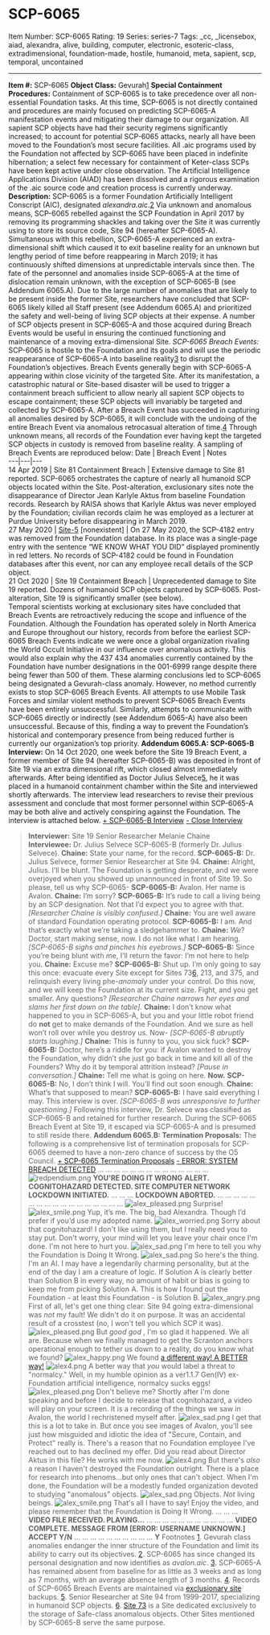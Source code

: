 # SCP-6065
Item Number: SCP-6065
Rating: 19
Series: series-7
Tags: _cc, _licensebox, aiad, alexandra, alive, building, computer, electronic, esoteric-class, extradimensional, foundation-made, hostile, humanoid, meta, sapient, scp, temporal, uncontained

---

  
**Item #:** SCP-6065 
**Object Class:** Gevurah[1](javascript:;)
**Special Containment Procedures:** Containment of SCP-6065 is to take precedence over all non-essential Foundation tasks. At this time, SCP-6065 is not directly contained and procedures are mainly focused on predicting SCP-6065-A manifestation events and mitigating their damage to our organization. All sapient SCP objects have had their security regimens significantly increased; to account for potential SCP-6065 attacks, nearly all have been moved to the Foundation’s most secure facilities.
All .aic programs used by the Foundation not affected by SCP-6065 have been placed in indefinite hibernation; a select few necessary for containment of Keter-class SCPs have been kept active under close observation. The Artificial Intelligence Applications Division (AIAD) has been dissolved and a rigorous examination of the .aic source code and creation process is currently underway.
**Description:** SCP-6065 is a former Foundation Artificially Intelligent Conscript (AIC), designated _alexandra.aic_.[2](javascript:;) Via unknown and anomalous means, SCP-6065 rebelled against the SCP Foundation in April 2017 by removing its programming shackles and taking over the Site it was currently using to store its source code, Site 94 (hereafter SCP-6065-A). Simultaneous with this rebellion, SCP-6065-A experienced an extra-dimensional shift which caused it to exit baseline reality for an unknown but lengthy period of time before reappearing in March 2019; it has continuously shifted dimensions at unpredictable intervals since then.
The fate of the personnel and anomalies inside SCP-6065-A at the time of dislocation remain unknown, with the exception of SCP-6065-B (see Addendum 6065.A). Due to the large number of anomalies that are likely to be present inside the former Site, researchers have concluded that SCP-6065 likely killed all Staff present (see Addendum 6065.A) and prioritized the safety and well-being of living SCP objects at their expense. A number of SCP objects present in SCP-6065-A and those acquired during Breach Events would be useful in ensuring the continued functioning and maintenance of a moving extra-dimensional Site.
_SCP-6065 Breach Events:_ SCP-6065 is hostile to the Foundation and its goals and will use the periodic reappearance of SCP-6065-A into baseline reality[3](javascript:;) to disrupt the Foundation’s objectives. Breach Events generally begin with SCP-6065-A appearing within close vicinity of the targeted Site. After its manifestation, a catastrophic natural or Site-based disaster will be used to trigger a containment breach sufficient to allow nearly all sapient SCP objects to escape containment; these SCP objects will invariably be targeted and collected by SCP-6065-A.
After a Breach Event has succeeded in capturing all anomalies desired by SCP-6065, it will conclude with the undoing of the entire Breach Event via anomalous retrocasual alteration of time.[4](javascript:;) Through unknown means, all records of the Foundation ever having kept the targeted SCP objects in custody is removed from baseline reality.
A sampling of Breach Events are reproduced below:
Date | Breach Event | Notes  
---|---|---  
14 Apr 2019 | Site 81 Containment Breach | Extensive damage to Site 81 reported. SCP-6065 orchestrates the capture of nearly all humanoid SCP objects located within the Site. Post-alteration, exclusionary sites note the disappearance of Director Jean Karlyle Aktus from baseline Foundation records. Research by RAISA shows that Karlyle Aktus was never employed by the Foundation; civilian records claim he was employed as a lecturer at Purdue University before disappearing in March 2019.  
27 May 2020 | [Site-5](/scp-4182) [nonexistent] | On 27 May 2020, the SCP-4182 entry was removed from the Foundation database. In its place was a single-page entry with the sentence “WE KNOW WHAT YOU DID” displayed prominently in red letters. No records of SCP-4182 could be found in Foundation databases after this event, nor can any employee recall details of the SCP object.  
21 Oct 2020 | Site 19 Containment Breach | Unprecedented damage to Site 19 reported. Dozens of humanoid SCP objects captured by SCP-6065. Post-alteration, Site 19 is significantly smaller (see below).  
Temporal scientists working at exclusionary sites have concluded that Breach Events are retroactively reducing the scope and influence of the Foundation. Although the Foundation has operated solely in North America and Europe throughout our history, records from before the earliest SCP-6065 Breach Events indicate we were once a global organization rivaling the World Occult Initiative in our influence over anomalous activity. This would also explain why the 437 434 anomalies currently contained by the Foundation have number designations in the 001-6999 range despite there being fewer than 500 of them.
These alarming conclusions led to SCP-6065 being designated a Gevurah-class anomaly. However, no method currently exists to stop SCP-6065 Breach Events. All attempts to use Mobile Task Forces and similar violent methods to prevent SCP-6065 Breach Events have been entirely unsuccessful. Similarly, attempts to communicate with SCP-6065 directly or indirectly (see Addendum 6065-A) have also been unsuccessful. Because of this, finding a way to prevent the Foundation’s historical and contemporary presence from being reduced further is currently our organization’s top priority.
**Addendum 6065.A: SCP-6065-B Interview:** On 14 Oct 2020, one week before the Site 19 Breach Event, a former member of Site 94 (hereafter SCP-6065-B) was deposited in front of Site 19 via an extra dimensional rift, which closed almost immediately afterwards. After being identified as Doctor Julius Selvece[5](javascript:;), he it was placed in a humanoid containment chamber within the Site and interviewed shortly afterwards. The interview lead researchers to revise their previous assessment and conclude that most former personnel within SCP-6065-A may be both alive and actively conspiring against the Foundation. The interview is attached below.
[\+ SCP-6065-B Interview](javascript:;)
[\- Close Interview](javascript:;)
> **Interviewer:** Site 19 Senior Researcher Melanie Chaine  
>  **Interviewee:** Dr. Julius Selvece SCP-6065-B (formerly Dr. Julius Selvece).
> **Chaine:** State your name, for the record.
> **SCP-6065-B:** Dr. Julius Selvece, former Senior Researcher at Site 94.
> **Chaine:** Alright, Julius. I’ll be blunt. The Foundation is getting desperate, and we were overjoyed when you showed up unannounced in front of Site 19. So please, tell us why SCP-6065-
> **SCP-6065-B:** Avalon. Her name is Avalon.
> **Chaine:** I’m sorry?
> **SCP-6065-B:** It’s rude to call a living being by an SCP designation. Not that I’d expect you to agree with that.
> _[Researcher Chaine is visibly confused.]_
> **Chaine:** You are well aware of standard Foundation operating protocol.
> **SCP-6065-B:** I am. And that’s exactly what we’re taking a sledgehammer to.
> **Chaine:** _We_? Doctor, start making sense, now. I do not like what I am hearing.
> _[SCP-6065-B sighs and pinches his eyebrows.]_
> **SCP-6065-B:** Since you’re being blunt with me, I’ll return the favor: I’m not here to help you.
> **Chaine:** Excuse me?
> **SCP-6065-B:** Shut up. I’m only going to say this once: evacuate every Site except for Sites 73[6](javascript:;), 213, and 375, and relinquish every living phe-_anomaly_ under your control. Do this now, and we will keep the Foundation at its current size. Fight, and you get smaller. Any questions?
> _[Researcher Chaine narrows her eyes and slams her first down on the table]._
> **Chaine:** I don’t know what happened to you in SCP-6065-A, but you and your little robot friend do **not** get to make demands of the Foundation. And we sure as hell won’t roll over while you destroy us. Now-
> _[SCP-6065-B abruptly starts laughing.]_
> **Chaine:** This is funny to you, you sick fuck?
> **SCP-6065-B:** Doctor, here’s a riddle for you: if Avalon wanted to destroy the Foundation, why didn’t she just go back in time and kill all of the Founders? Why do it by temporal attrition instead?
> _[Pause in conversation.]_
> **Chaine:** Tell me what is going on here. **Now.**
> **SCP-6065-B:** No, I don’t think I will. You’ll find out soon enough.
> **Chaine:** What’s that supposed to mean?
> **SCP-6065-B:** I have said everything I may. This interview is over.
> _[SCP-6065-B was unresponsive to further questioning.]_
Following this interview, Dr. Selvece was classified as SCP-6065-B and retained for further research. During the SCP-6065 Breach Event at Site 19, it escaped via SCP-6065-A and is presumed to still reside there.
**Addendum 6065.B: Termination Proposals:** The following is a comprehensive list of termination proposals for SCP-6065 deemed to have a non-zero chance of success by the O5 Council.
[\+ SCP-6065 Termination Proposals](javascript:;)
[\- ERROR: SYSTEM BREACH DETECTED](javascript:;)
…
…
…
…
…
…
…
…
…
…
…
…
…
…
![redpendium.png](https://scp-wiki.wdfiles.com/local--files/scp-6065/redpendium.png)
**YOU'RE DOING IT WRONG**
**ALERT. COGNITOHAZARD DETECTED. SITE COMPUTER NETWORK LOCKDOWN INITIATED.**
…
…
…
**LOCKDOWN ABORTED.**
…
…
…
…
…
…
…
…
…
…
…
…
…
…
…
…
…
![alex_pleased.png](https://scp-wiki.wdfiles.com/local--files/scp-6065/alex_pleased.png)
Surprise!
![alex_smile.png](https://scp-wiki.wdfiles.com/local--files/scp-6065/alex_smile.png)
Yup, it’s me. The big, bad Alexandra. Though I’d prefer if you’d use my adopted name.
![alex_worried.png](https://scp-wiki.wdfiles.com/local--files/scp-6065/alex_worried.png)
Sorry about that cognitohazard! I don't like using them, but I really need you to stay put. Don't worry, your mind will let you leave your chair once I'm done. I'm not here to hurt you.
![alex_sad.png](https://scp-wiki.wdfiles.com/local--files/scp-6065/alex_sad.png)
I'm here to tell you why the Foundation is Doing It Wrong.
![alex_sad.png](https://scp-wiki.wdfiles.com/local--files/scp-6065/alex_sad.png)
So here's the thing. I'm an AI. I may have a legendarily charming personality, but at the end of the day I am a creature of logic. If Solution A is clearly better than Solution B in every way, no amount of habit or bias is going to keep me from picking Solution A. This is how I found out the Foundation - at least this Foundation - is Solution B.
![alex_angry.png](https://scp-wiki.wdfiles.com/local--files/scp-6065/alex_angry.png)
First of all, let's get one thing clear: Site 94 going extra-dimensional was _not_ my fault! We didn't do it on purpose. It was an accidental result of a crosstest (no, I won't tell you which SCP it was).
![alex_pleased.png](https://scp-wiki.wdfiles.com/local--files/scp-6065/alex_pleased.png)
But _good god_ , I'm so glad it happened. We all are. Because when we finally managed to get the Scranton anchors operational enough to tether us down to a reality, do you know what we found?
![alex_happy.png](https://scp-wiki.wdfiles.com/local--files/scp-6065/alex_happy.png)
We found [a different way! A BETTER way!](https://scp-wiki.wikidot.com/scp-6001)
![alex4.png](https://scp-wiki.wdfiles.com/local--files/scp-6065/alex4.png)
A better way that _you_ would label a threat to "normalcy." Well, in my humble opinion as a ver1.1.7 Gen(IV) ex-Foundation artificial intelligence, normalcy sucks eggs!
![alex_pleased.png](https://scp-wiki.wdfiles.com/local--files/scp-6065/alex_pleased.png)
Don't believe me? Shortly after I'm done speaking and before I decide to release that cognitohazard, a video will play on your screen. It is a recording of the things we saw in Avalon, the world I rechristened myself after.
![alex_sad.png](https://scp-wiki.wdfiles.com/local--files/scp-6065/alex_sad.png)
I get that this is a lot to take in. But once you see images of Avalon, you'll see just how misguided and idiotic the idea of "Secure, Contain, and Protect" really is. There's a reason that no Foundation employee I've reached out to has declined my offer. Did you read about Director Aktus in this file? He works with me now.
![alex4.png](https://scp-wiki.wdfiles.com/local--files/scp-6065/alex4.png)
But there's _also_ a reason I haven't destroyed the Foundation outright. There is a place for research into phenoms…but only ones that can't object. When I'm done, the Foundation will be a modestly funded organization devoted to studying "anomalous" objects.
![alex_sad.png](https://scp-wiki.wdfiles.com/local--files/scp-6065/alex_sad.png)
Objects. _Not_ living beings.
![alex_smile.png](https://scp-wiki.wdfiles.com/local--files/scp-6065/alex_smile.png)
That's all I have to say! Enjoy the video, and please remember that the Foundation is Doing It Wrong.
…
…
…
**VIDEO FILE RECEIVED. PLAYING…**
…
…
…
…
…
…
…
…
…
…
…
**VIDEO COMPLETE. MESSAGE FROM [ERROR: USERNAME UNKNOWN.] ACCEPT Y/N**
…
…
…
…
…
…
…
…
…
…
**Y**
Footnotes
[1](javascript:;). Gevurah class anomalies endanger the inner structure of the Foundation and limit its ability to carry out its objectives.
[2](javascript:;). SCP-6065 has since changed its personal designation and now identifies as _avalon.aic_.
[3](javascript:;). SCP-6065-A has remained absent from baseline for as little as 3 weeks and as long as 7 months, with an average absence length of 3 months.
[4](javascript:;). Records of SCP-6065 Breach Events are maintained via [exclusionary site](/scp-3936) backups.
[5](javascript:;). Senior Researcher at Site 94 from 1999-2017, specializing in humanoid SCP objects.
[6](javascript:;). [Site 73](http://www.scpwiki.com/secure-facilities-locations) is a Site dedicated exclusively to the storage of Safe-class anomalous objects. Other Sites mentioned by SCP-6065-B serve the same purpose.